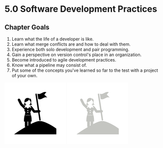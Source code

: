 # 5.0 Software Development Practices

## Chapter Goals

 1. Learn what the life of a developer is like.
 2. Learn what merge conflicts are and how to deal with them.
 3. Experience both solo development and pair programming.
 4. Gain a perspective on version control's place in an organization.
 5. Become introduced to agile development practices.
 6. Know what a pipeline may consist of.
 7. Put some of the concepts you've learned so far to the test with a project of your own.

![goals image](../../img/goals_light.svg ':size=100x100 :class=light-mode-icon :alt= goals image; light mode')
![goals image](../../img/goals_dark.svg ':size=100x100 :class=dark-mode-icon :alt= goals image; dark mode')
